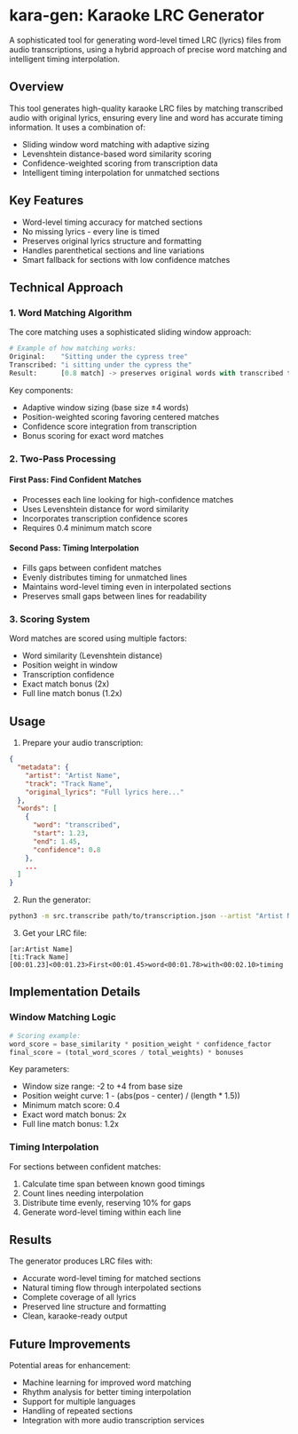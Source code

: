 # kara-gen: Karaoke LRC Generator

A sophisticated tool for generating word-level timed LRC (lyrics) files from audio transcriptions, using a hybrid approach of precise word matching and intelligent timing interpolation.

## Overview

This tool generates high-quality karaoke LRC files by matching transcribed audio with original lyrics, ensuring every line and word has accurate timing information. It uses a combination of:

- Sliding window word matching with adaptive sizing
- Levenshtein distance-based word similarity scoring
- Confidence-weighted scoring from transcription data
- Intelligent timing interpolation for unmatched sections

## Key Features

- Word-level timing accuracy for matched sections
- No missing lyrics - every line is timed
- Preserves original lyrics structure and formatting
- Handles parenthetical sections and line variations
- Smart fallback for sections with low confidence matches

## Technical Approach

### 1. Word Matching Algorithm

The core matching uses a sophisticated sliding window approach:

```python
# Example of how matching works:
Original:    "Sitting under the cypress tree"
Transcribed: "i sitting under the cypress the"
Result:      [0.8 match] -> preserves original words with transcribed timing
```

Key components:
- Adaptive window sizing (base size ±4 words)
- Position-weighted scoring favoring centered matches
- Confidence score integration from transcription
- Bonus scoring for exact word matches

### 2. Two-Pass Processing

#### First Pass: Find Confident Matches
- Processes each line looking for high-confidence matches
- Uses Levenshtein distance for word similarity
- Incorporates transcription confidence scores
- Requires 0.4 minimum match score

#### Second Pass: Timing Interpolation
- Fills gaps between confident matches
- Evenly distributes timing for unmatched lines
- Maintains word-level timing even in interpolated sections
- Preserves small gaps between lines for readability

### 3. Scoring System

Word matches are scored using multiple factors:
- Word similarity (Levenshtein distance)
- Position weight in window
- Transcription confidence
- Exact match bonus (2x)
- Full line match bonus (1.2x)

## Usage

1. Prepare your audio transcription:
```json
{
  "metadata": {
    "artist": "Artist Name",
    "track": "Track Name",
    "original_lyrics": "Full lyrics here..."
  },
  "words": [
    {
      "word": "transcribed",
      "start": 1.23,
      "end": 1.45,
      "confidence": 0.8
    },
    ...
  ]
}
```

2. Run the generator:
```bash
python3 -m src.transcribe path/to/transcription.json --artist "Artist Name" --track "Track Name"
```

3. Get your LRC file:
```
[ar:Artist Name]
[ti:Track Name]
[00:01.23]<00:01.23>First<00:01.45>word<00:01.78>with<00:02.10>timing
```

## Implementation Details

### Window Matching Logic

```python
# Scoring example:
word_score = base_similarity * position_weight * confidence_factor
final_score = (total_word_scores / total_weights) * bonuses
```

Key parameters:
- Window size range: -2 to +4 from base size
- Position weight curve: 1 - (abs(pos - center) / (length * 1.5))
- Minimum match score: 0.4
- Exact word match bonus: 2x
- Full line match bonus: 1.2x

### Timing Interpolation

For sections between confident matches:
1. Calculate time span between known good timings
2. Count lines needing interpolation
3. Distribute time evenly, reserving 10% for gaps
4. Generate word-level timing within each line

## Results

The generator produces LRC files with:
- Accurate word-level timing for matched sections
- Natural timing flow through interpolated sections
- Complete coverage of all lyrics
- Preserved line structure and formatting
- Clean, karaoke-ready output

## Future Improvements

Potential areas for enhancement:
- Machine learning for improved word matching
- Rhythm analysis for better timing interpolation
- Support for multiple languages
- Handling of repeated sections
- Integration with more audio transcription services 
